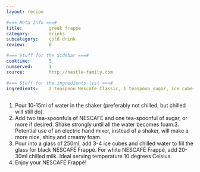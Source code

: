 ```yaml
---
layout: recipe

#=== Meta Info ===#
title: 			greek frappe
category:		drinks
subcategory:	cold drink
review:			0

#=== Stuff for the Sidebar ===#
cooktime:		5
numserved:		1
source:			http://nestle-family.com

#=== Stuff for the ingredients list ===#
ingredients:	2 teaspoon Nescafe Classic, 1 teaspoon sugar, ice cubes
---
```


1. Pour 10-15ml of water in the shaker (preferably not chilled, but chilled will still do).
2. Add two tea-spoonfuls of NESCAFÉ and one tea-spoonful of sugar, or more if desired.
Shake strongly until all the water becomes foam.3. Potential use of an electric hand mixer, instead of a shaker, will make a more nice, shiny and creamy foam.
4. Pour into a glass of 250ml, add 3-4 ice cubes and chilled water to fill the glass for black NESCAFÉ Frappé. For white NESCAFÉ Frappé, add 20-30ml chilled milk. Ideal serving temperature 10 degrees Celsius.
5. Enjoy your NESCAFÉ Frappé!
